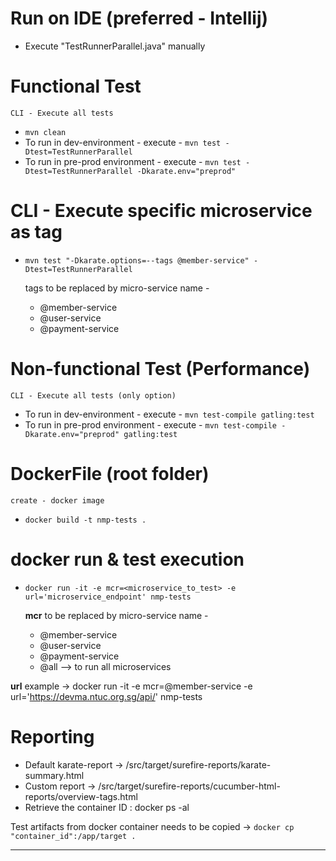 # Run on IDE (preferred - Intellij)
* Execute "TestRunnerParallel.java" manually

# Functional Test 
    CLI - Execute all tests
* `mvn clean`
* To run in dev-environment - execute - `mvn test -Dtest=TestRunnerParallel` 
* To run in pre-prod environment - execute - `mvn test -Dtest=TestRunnerParallel -Dkarate.env="preprod"`

# CLI - Execute specific microservice as tag
* `mvn test "-Dkarate.options=--tags @member-service" -Dtest=TestRunnerParallel` 

    tags to be replaced by micro-service name -
    - @member-service
    - @user-service
    - @payment-service

# Non-functional Test (Performance)
    CLI - Execute all tests (only option)
* To run in dev-environment - execute - `mvn test-compile gatling:test`
* To run in pre-prod environment - execute - `mvn test-compile -Dkarate.env="preprod" gatling:test`


# DockerFile (root folder)
    create - docker image
* `docker build -t nmp-tests .`

#    docker run & test execution
* `docker run -it -e mcr=<microservice_to_test> -e url='microservice_endpoint' nmp-tests`

    **mcr** to be replaced by micro-service name -
    - @member-service
    - @user-service
    - @payment-service
    - @all --> to run all microservices


**url** example -> docker run -it -e mcr=@member-service -e url='https://devma.ntuc.org.sg/api/' nmp-tests
# Reporting
* Default karate-report -> /src/target/surefire-reports/karate-summary.html
* Custom report -> /src/target/surefire-reports/cucumber-html-reports/overview-tags.html
* Retrieve the container ID : docker ps -al

Test artifacts from docker container needs to be copied -> `docker cp "container_id":/app/target .`





------------------------------------------------------------------------------------------------------------------------


